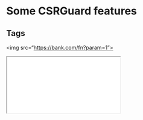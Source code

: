 # Some CSRGuard features

## Tags
<img src=“https://bank.com/fn?param=1”>
<iframe src=“https://bank.com/fn?param=1”>
<script src=“https://bank.com/fn?param=1”>

## Autoposting Forms
<body onload="document.forms[0].submit()">
<form method="POST" action=“https://bank.com/fn”>
   <input type="hidden" name="sp" value="8109"/>
</form>

## XmlHttpRequest
Subject to same origin policy

## Credentials Included

![Credentials Included](images/credentials_included.png)

# How Does CSRF Work?

## What is CSRF (Cross-Site Request Forgery) Attacks

![How Does CSRF Work](images/what_is_csrf_attacks_1.png)
![How Does CSRF Work](images/what_is_csrf_attacks_2.png)
![How Does CSRF Work](images/what_is_csrf_attacks_3.png)
![How Does CSRF Work](images/what_is_csrf_attacks_4.png)
![How Does CSRF Work](images/what_is_csrf_attacks_5.png)
![How Does CSRF Work](images/what_is_csrf_attacks_6.png)
![How Does CSRF Work](images/what_is_csrf_attacks_7.png)

